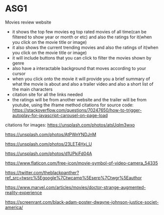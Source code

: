 # ASG1
 Movies review website
 - it shows the top few movies eg top rated movies of all time(can be filtered to show year or month or etc) and also the ratings for it(when you click on the movie title or image)
 - it also shows the current trending movies and also the ratings of it(when you click on the movie title or image)
 - it will include buttons that you can click to filter the movies shown by genre
 - also have a interactable background that moves according to your cursor
 - when you click onto the movie it will provide you a brief summary of what the movie is about and also a trailer video and also a short list of the main characters
 - citation site for all the links needed
 - the ratings will be from another website and the trailer will be from  youtube, using the iframe method
 citations for source code: https://stackoverflow.com/questions/70247650/how-to-trigger-autoplay-for-javascript-carousel-on-page-load
 
 citations for images: https://unsplash.com/photos/atsUqIm3wxo
 
 https://unsplash.com/photos/AtPWnYNDJnM
 
 https://unsplash.com/photos/23LET4Hxj_U
 
 https://unsplash.com/photos/d1UPkiFd04A
 
 https://www.flaticon.com/free-icon/movie-symbol-of-video-camera_54335
 
 https://twitter.com/theblackpanther?ref_src=twsrc%5Egoogle%7Ctwcamp%5Eserp%7Ctwgr%5Eauthor

 https://www.marvel.com/articles/movies/doctor-strange-augmented-reality-experience
 
 https://screenrant.com/black-adam-poster-dwayne-johnson-justice-societ-america/
